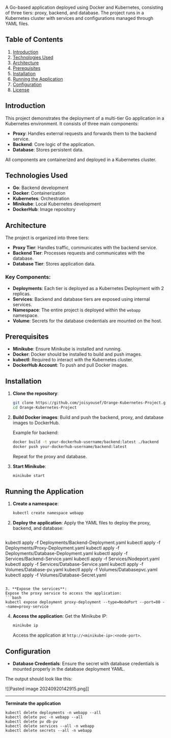 
A Go-based application deployed using Docker and Kubernetes, consisting of three tiers: proxy, backend, and database. The project runs in a Kubernetes cluster with services and configurations managed through YAML files.

## Table of Contents
1. [Introduction](#introduction)
2. [Technologies Used](#technologies-used)
3. [Architecture](#architecture)
4. [Prerequisites](#prerequisites)
5. [Installation](#installation)
6. [Running the Application](#running-the-application)
7. [Configuration](#configuration)
8. [License](#license)

## Introduction

This project demonstrates the deployment of a multi-tier Go application in a Kubernetes environment. It consists of three main components:

- **Proxy**: Handles external requests and forwards them to the backend service.
- **Backend**: Core logic of the application.
- **Database**: Stores persistent data.

All components are containerized and deployed in a Kubernetes cluster.

## Technologies Used

- **Go**: Backend development
- **Docker**: Containerization
- **Kubernetes**: Orchestration
- **Minikube**: Local Kubernetes development
- **DockerHub**: Image repository

## Architecture

The project is organized into three tiers:

- **Proxy Tier**: Handles traffic, communicates with the backend service.
- **Backend Tier**: Processes requests and communicates with the database.
- **Database Tier**: Stores application data.

### Key Components:

- **Deployments**: Each tier is deployed as a Kubernetes Deployment with 2 replicas.
- **Services**: Backend and database tiers are exposed using internal services.
- **Namespace**: The entire project is deployed within the `webapp` namespace.
- **Volume**: Secrets for the database credentials are mounted on the host.

## Prerequisites

- **Minikube**: Ensure Minikube is installed and running.
- **Docker**: Docker should be installed to build and push images.
- **kubectl**: Required to interact with the Kubernetes cluster.
- **DockerHub Account**: To push and pull Docker images.

## Installation

1. **Clone the repository**:
   ```bash
   git clone https://github.com/joisyousef/Orange-Kubernetes-Project.git
   cd Orange-Kubernetes-Project
   ```

2. **Build Docker images**:
   Build and push the backend, proxy, and database images to DockerHub.

   Example for backend:
   ```bash
   docker build -t your-dockerhub-username/backend:latest ./backend
   docker push your-dockerhub-username/backend:latest
   ```

   Repeat for the proxy and database.

3. **Start Minikube**:
   ```bash
   minikube start
   ```

## Running the Application

1. **Create a namespace**:
   ```bash
   kubectl create namespace webapp
   ```

2. **Deploy the application**:
   Apply the YAML files to deploy the proxy, backend, and database:
   ```bash
kubectl apply -f Deployments/Backend-Deployment.yaml
kubectl apply -f Deployments/Proxy-Deployment.yaml
kubectl apply -f Deployments/Database-Deployment.yaml
kubectl apply -f Services/Backend-Service.yaml
kubectl apply -f Services/Nodeport.yaml
kubectl apply -f Services/Database-Service.yaml
kubectl apply -f Volumes/Database-pv.yaml
kubectl apply -f Volumes/Databasepvc.yaml
kubectl apply -f Volumes/Database-Secret.yaml
   ```

3. **Expose the services**:
   Expose the proxy service to access the application:
   ```bash
   kubectl expose deployment proxy-deployment --type=NodePort --port=80 --name=proxy-service
   ```

4. **Access the application**:
   Get the Minikube IP:
   ```bash
   minikube ip
   ```
   Access the application at `http://<minikube-ip>:<node-port>`.

## Configuration

- **Database Credentials**: Ensure the secret with database credentials is mounted properly in the database deployment YAML.

The output should look like this:

![[Pasted image 20240920142915.png]]

---
		
**Terminate the application**

```
kubectl delete deployments -n webapp --all
kubectl delete pvc -n webapp --all
kubectl delete pv db-pv
kubectl delete services --all -n webapp
kubectl delete secrets --all -n webapp
```

